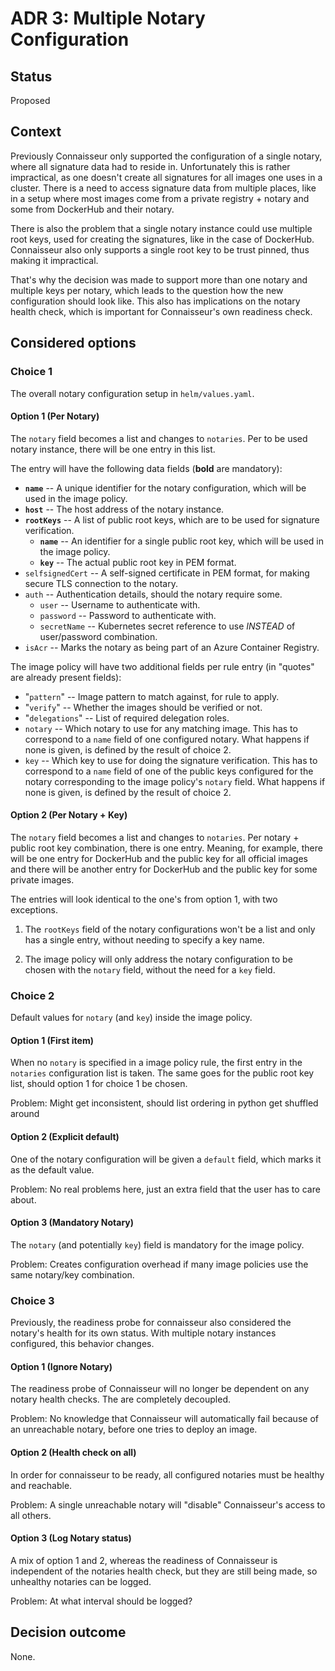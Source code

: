 # ADR 3: Multiple Notary Configuration

## Status

Proposed

## Context

Previously Connaisseur only supported the configuration of a single notary, where all signature data had to reside in. Unfortunately this is rather impractical, as one doesn't create all signatures for all images one uses in a cluster. There is a need to access signature data from multiple places, like in a setup where most images come from a private registry + notary and some from DockerHub and their notary.

There is also the problem that a single notary instance could use multiple root keys, used for creating the signatures, like in the case of DockerHub. Connaisseur also only supports a single root key to be trust pinned, thus making it impractical.

That's why the decision was made to support more than one notary and multiple keys per notary, which leads to the question how the new configuration should look like. This also has implications on the notary health check, which is important for Connaisseur's own readiness check.

## Considered options

### Choice 1

The overall notary configuration setup in `helm/values.yaml`.

#### Option 1 (Per Notary)

The `notary` field becomes a list and changes to `notaries`. Per to be used notary instance, there will be one entry in this list.

The entry will have the following data fields (**bold** are mandatory):

- **`name`** -- A unique identifier for the notary configuration, which will be used in the image policy.
- **`host`** -- The host address of the notary instance.
- **`rootKeys`** -- A list of public root keys, which are to be used for signature verification.
    - **`name`** -- An identifier for a single public root key, which will be used in the image policy.
    - **`key`** -- The actual public root key in PEM format.
- `selfsignedCert` -- A self-signed certificate in PEM format, for making secure TLS connection to the notary.
- `auth` -- Authentication details, should the notary require some.
    - `user` -- Username to authenticate with.
    - `password` -- Password to authenticate with.
    - `secretName` -- Kubernetes secret reference to use *INSTEAD* of user/password combination.
- `isAcr` -- Marks the notary as being part of an Azure Container Registry.

The image policy will have two additional fields per rule entry (in "quotes" are already present fields):

- "`pattern`" -- Image pattern to match against, for rule to apply.
- "`verify`" -- Whether the images should be verified or not.
- "`delegations`" -- List of required delegation roles.
- `notary` -- Which notary to use for any matching image. This has to correspond to a `name` field of one configured notary. What happens if none is given, is defined by the result of choice 2.
- `key` -- Which key to use for doing the signature verification. This has to correspond to a `name` field of one of the public keys configured for the notary corresponding to the image policy's `notary` field. What happens if none is given, is defined by the result of choice 2.

#### Option 2 (Per Notary + Key)

The `notary` field becomes a list and changes to `notaries`. Per notary + public root key combination, there is one entry. Meaning, for example, there will be one entry for DockerHub and the public key for all official images and there will be another entry for DockerHub and the public key for some private images.

The entries will look identical to the one's from option 1, with two exceptions.

1. The `rootKeys` field of the notary configurations won't be a list and only has a single entry, without needing to specify a key name.

2. The image policy will only address the notary configuration to be chosen with the `notary` field, without the need for a `key` field.

### Choice 2

Default values for `notary` (and `key`) inside the image policy.

#### Option 1 (First item)

When no `notary` is specified in a image policy rule, the first entry in the `notaries` configuration list is taken. The same goes for the public root key list, should option 1 for choice 1 be chosen.

Problem: Might get inconsistent, should list ordering in python get shuffled around

#### Option 2 (Explicit default)

One of the notary configuration will be given a `default` field, which marks it as the default value.

Problem: No real problems here, just an extra field that the user has to care about.

#### Option 3 (Mandatory Notary)

The `notary` (and potentially `key`) field is mandatory for the image policy.

Problem: Creates configuration overhead if many image policies use the same notary/key combination.

### Choice 3

Previously, the readiness probe for connaisseur also considered the notary's health for its own status. With multiple notary instances configured, this behavior changes.

#### Option 1 (Ignore Notary)

The readiness probe of Connaisseur will no longer be dependent on any notary health checks. The are completely decoupled.

Problem: No knowledge that Connaisseur will automatically fail because of an unreachable notary, before one tries to deploy an image.

#### Option 2 (Health check on all)

In order for connaisseur to be ready, all configured notaries must be healthy and reachable.

Problem: A single unreachable notary will "disable" Connaisseur's access to all others.

#### Option 3 (Log Notary status)

A mix of option 1 and 2, whereas the readiness of Connaisseur is independent of the notaries health check, but they are still being made, so unhealthy notaries can be logged.

Problem: At what interval should be logged?

## Decision outcome

None.
